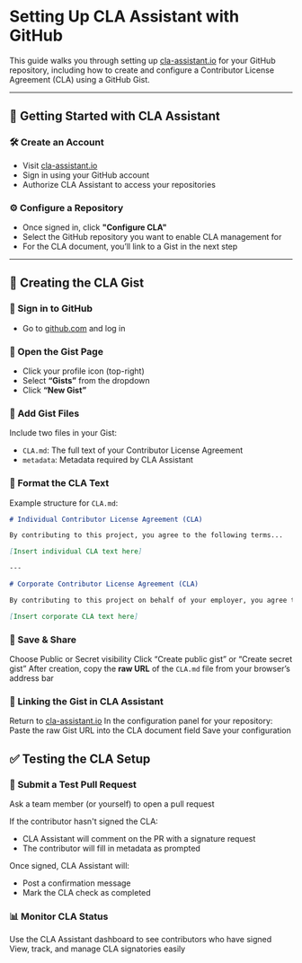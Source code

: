 # Setting Up CLA Assistant with GitHub

This guide walks you through setting up [cla-assistant.io](https://cla-assistant.io) for your GitHub repository, including how to create and configure a Contributor License Agreement (CLA) using a GitHub Gist.

---

## 🚀 Getting Started with CLA Assistant

### 🛠 Create an Account
- Visit [cla-assistant.io](https://cla-assistant.io)
- Sign in using your GitHub account
- Authorize CLA Assistant to access your repositories

### ⚙️ Configure a Repository
- Once signed in, click **"Configure CLA"**
- Select the GitHub repository you want to enable CLA management for
- For the CLA document, you’ll link to a Gist in the next step

---

## 📄 Creating the CLA Gist

### 🔐 Sign in to GitHub
- Go to [github.com](https://github.com) and log in

### 📂 Open the Gist Page
- Click your profile icon (top-right)
- Select **“Gists”** from the dropdown
- Click **“New Gist”**

### 📝 Add Gist Files
Include two files in your Gist:
- `CLA.md`: The full text of your Contributor License Agreement
- `metadata`: Metadata required by CLA Assistant

### 📃 Format the CLA Text

Example structure for `CLA.md`:

```md
# Individual Contributor License Agreement (CLA)

By contributing to this project, you agree to the following terms...

[Insert individual CLA text here]

---

# Corporate Contributor License Agreement (CLA)

By contributing to this project on behalf of your employer, you agree to the following terms...

[Insert corporate CLA text here]
```

### 💾 Save & Share
Choose Public or Secret visibility
Click “Create public gist” or “Create secret gist”
After creation, copy the **raw URL** of the `CLA.md` file from your browser’s address bar

### 🔗 Linking the Gist in CLA Assistant
Return to [cla-assistant.io](https://cla-assistant.io)
In the configuration panel for your repository:
Paste the raw Gist URL into the CLA document field
Save your configuration

## ✅ Testing the CLA Setup

### 🔄 Submit a Test Pull Request
Ask a team member (or yourself) to open a pull request

If the contributor hasn't signed the CLA:

- CLA Assistant will comment on the PR with a signature request
- The contributor will fill in metadata as prompted

Once signed, CLA Assistant will:

- Post a confirmation message
- Mark the CLA check as completed

### 📊 Monitor CLA Status
Use the CLA Assistant dashboard to see contributors who have signed
View, track, and manage CLA signatories easily
